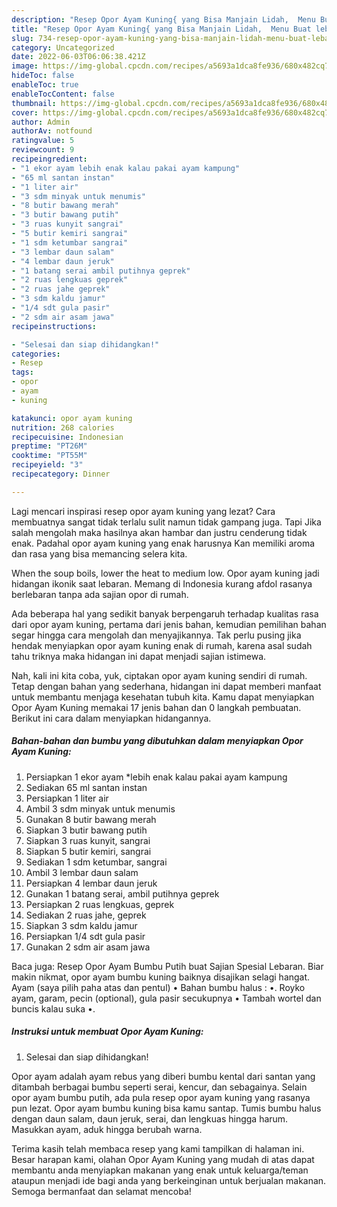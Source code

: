 ```yaml
---
description: "Resep Opor Ayam Kuning{ yang Bisa Manjain Lidah,  Menu Buat lebaran"
title: "Resep Opor Ayam Kuning{ yang Bisa Manjain Lidah,  Menu Buat lebaran"
slug: 734-resep-opor-ayam-kuning-yang-bisa-manjain-lidah-menu-buat-lebaran
category: Uncategorized
date: 2022-06-03T06:06:38.421Z
image: https://img-global.cpcdn.com/recipes/a5693a1dca8fe936/680x482cq70/opor-ayam-kuning-foto-resep-utama.jpg
hideToc: false
enableToc: true
enableTocContent: false
thumbnail: https://img-global.cpcdn.com/recipes/a5693a1dca8fe936/680x482cq70/opor-ayam-kuning-foto-resep-utama.jpg
cover: https://img-global.cpcdn.com/recipes/a5693a1dca8fe936/680x482cq70/opor-ayam-kuning-foto-resep-utama.jpg
author: Admin
authorAv: notfound
ratingvalue: 5
reviewcount: 9
recipeingredient:
- "1 ekor ayam lebih enak kalau pakai ayam kampung"
- "65 ml santan instan"
- "1 liter air"
- "3 sdm minyak untuk menumis"
- "8 butir bawang merah"
- "3 butir bawang putih"
- "3 ruas kunyit sangrai"
- "5 butir kemiri sangrai"
- "1 sdm ketumbar sangrai"
- "3 lembar daun salam"
- "4 lembar daun jeruk"
- "1 batang serai ambil putihnya geprek"
- "2 ruas lengkuas geprek"
- "2 ruas jahe geprek"
- "3 sdm kaldu jamur"
- "1/4 sdt gula pasir"
- "2 sdm air asam jawa"
recipeinstructions:

- "Selesai dan siap dihidangkan!"
categories:
- Resep
tags:
- opor
- ayam
- kuning

katakunci: opor ayam kuning 
nutrition: 268 calories
recipecuisine: Indonesian
preptime: "PT26M"
cooktime: "PT55M"
recipeyield: "3"
recipecategory: Dinner

---
```



Lagi mencari inspirasi resep opor ayam kuning yang lezat? Cara membuatnya sangat tidak terlalu sulit namun tidak gampang juga. Tapi Jika salah mengolah maka hasilnya akan hambar dan justru cenderung tidak enak. Padahal opor ayam kuning yang enak harusnya Kan memiliki aroma dan rasa yang bisa memancing selera kita.


When the soup boils, lower the heat to medium low. Opor ayam kuning jadi hidangan ikonik saat lebaran. Memang di Indonesia kurang afdol rasanya berlebaran tanpa ada sajian opor di rumah.

Ada beberapa hal yang sedikit banyak berpengaruh terhadap kualitas rasa dari opor ayam kuning, pertama dari jenis bahan, kemudian pemilihan bahan segar hingga cara mengolah dan menyajikannya. Tak perlu pusing jika hendak menyiapkan opor ayam kuning enak di rumah, karena asal sudah tahu triknya maka hidangan ini dapat menjadi sajian istimewa.


Nah, kali ini kita coba, yuk, ciptakan opor ayam kuning sendiri di rumah. Tetap dengan bahan yang sederhana, hidangan ini dapat memberi manfaat untuk membantu menjaga kesehatan tubuh kita. Kamu dapat menyiapkan Opor Ayam Kuning memakai 17 jenis bahan dan 0 langkah pembuatan. Berikut ini cara dalam menyiapkan hidangannya.

<!--inarticleads1-->

##### Bahan-bahan dan bumbu yang dibutuhkan dalam menyiapkan Opor Ayam Kuning:

1. Persiapkan 1 ekor ayam *lebih enak kalau pakai ayam kampung
1. Sediakan 65 ml santan instan
1. Persiapkan 1 liter air
1. Ambil 3 sdm minyak untuk menumis
1. Gunakan 8 butir bawang merah
1. Siapkan 3 butir bawang putih
1. Siapkan 3 ruas kunyit, sangrai
1. Siapkan 5 butir kemiri, sangrai
1. Sediakan 1 sdm ketumbar, sangrai
1. Ambil 3 lembar daun salam
1. Persiapkan 4 lembar daun jeruk
1. Gunakan 1 batang serai, ambil putihnya geprek
1. Persiapkan 2 ruas lengkuas, geprek
1. Sediakan 2 ruas jahe, geprek
1. Siapkan 3 sdm kaldu jamur
1. Persiapkan 1/4 sdt gula pasir
1. Gunakan 2 sdm air asam jawa


Baca juga: Resep Opor Ayam Bumbu Putih buat Sajian Spesial Lebaran. Biar makin nikmat, opor ayam bumbu kuning baiknya disajikan selagi hangat. Ayam (saya pilih paha atas dan pentul) • Bahan bumbu halus : •. Royko ayam, garam, pecin (optional), gula pasir secukupnya • Tambah wortel dan buncis kalau suka •. 

<!--inarticleads2-->

##### Instruksi untuk membuat Opor Ayam Kuning:


1. Selesai dan siap dihidangkan!

Opor ayam adalah ayam rebus yang diberi bumbu kental dari santan yang ditambah berbagai bumbu seperti serai, kencur, dan sebagainya. Selain opor ayam bumbu putih, ada pula resep opor ayam kuning yang rasanya pun lezat. Opor ayam bumbu kuning bisa kamu santap. Tumis bumbu halus dengan daun salam, daun jeruk, serai, dan lengkuas hingga harum. Masukkan ayam, aduk hingga berubah warna. 

Terima kasih telah membaca resep yang kami tampilkan di halaman ini. Besar harapan kami, olahan Opor Ayam Kuning yang mudah di atas dapat membantu anda menyiapkan makanan yang enak untuk keluarga/teman ataupun menjadi ide bagi anda yang berkeinginan untuk berjualan makanan. Semoga bermanfaat dan selamat mencoba!
